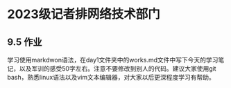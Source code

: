 # 2023级记者排网络技术部门

## 9.5 作业

学习使用markdwon语法，在day1文件夹中的works.md文件中写下今天的学习笔记，以及军训的感受50字左右。注意不要修改到别人的代码。建议大家使用git bash，熟悉linux语法以及vim文本编辑器，对大家以后更深程度学习有帮助。


